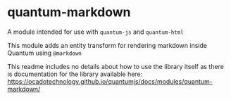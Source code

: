 # quantum-markdown

A module intended for use with `quantum-js` and `quantum-html`

This module adds an entity transform for rendering markdown inside Quantum using
`@markdown`

This readme includes no details about how to use the library itself as there is
documentation for the library available here:
https://ocadotechnology.github.io/quantumjs/docs/modules/quantum-markdown/
